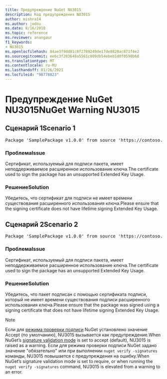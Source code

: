 ```yaml
---
title: Предупреждение NuGet NU3015
description: Код предупреждения NU3015
author: mishra14
ms.author: jodou
ms.date: 8/16/2018
ms.topic: reference
ms.reviewer: anangaur
f1_keywords:
- NU3015
ms.openlocfilehash: 84ae3f9dd81c8f2789249de17de8820ac871f4e2
ms.sourcegitcommit: ee6c3f203648a5561c809db54ebeb1d0f0598b68
ms.translationtype: MT
ms.contentlocale: ru-RU
ms.lasthandoff: 01/26/2021
ms.locfileid: "98778823"
---
```

# <a name="nuget-warning-nu3015"></a><span data-ttu-id="799e0-103">Предупреждение NuGet NU3015</span><span class="sxs-lookup"><span data-stu-id="799e0-103">NuGet Warning NU3015</span></span>

## <a name="scenario-1"></a><span data-ttu-id="799e0-104">Сценарий 1</span><span class="sxs-lookup"><span data-stu-id="799e0-104">Scenario 1</span></span>

<pre>Package 'SamplePackage v1.0.0' from source 'https://contoso.com/index.json': The lifetime signing EKU in the primary signature's certificate is not supported.</pre>

### <a name="issue"></a><span data-ttu-id="799e0-105">Проблема</span><span class="sxs-lookup"><span data-stu-id="799e0-105">Issue</span></span>

<span data-ttu-id="799e0-106">Сертификат, используемый для подписи пакета, имеет неподдерживаемое расширенное использование ключа.</span><span class="sxs-lookup"><span data-stu-id="799e0-106">The certificate used to sign the package has an unsupported Extended Key Usage.</span></span>


### <a name="solution"></a><span data-ttu-id="799e0-107">Решение</span><span class="sxs-lookup"><span data-stu-id="799e0-107">Solution</span></span>

<span data-ttu-id="799e0-108">Убедитесь, что сертификат для подписи не имеет времени существования расширенного использования ключа.</span><span class="sxs-lookup"><span data-stu-id="799e0-108">Please ensure that the signing certificate does not have lifetime signing Extended Key Usage.</span></span>



## <a name="scenario-2"></a><span data-ttu-id="799e0-109">Сценарий 2</span><span class="sxs-lookup"><span data-stu-id="799e0-109">Scenario 2</span></span>

<pre>Package 'SamplePackage v1.0.0' from source 'https://contoso.com/index.json': The lifetime signing EKU in the signing certificate is not supported.</pre>

### <a name="issue"></a><span data-ttu-id="799e0-110">Проблема</span><span class="sxs-lookup"><span data-stu-id="799e0-110">Issue</span></span>

<span data-ttu-id="799e0-111">Сертификат, используемый для подписи пакета, имеет неподдерживаемое расширенное использование ключа.</span><span class="sxs-lookup"><span data-stu-id="799e0-111">The certificate used to sign the package has an unsupported Extended Key Usage.</span></span>


### <a name="solution"></a><span data-ttu-id="799e0-112">Решение</span><span class="sxs-lookup"><span data-stu-id="799e0-112">Solution</span></span>

<span data-ttu-id="799e0-113">Убедитесь, что пакет подписан с помощью сертификата подписи, который не имеет времени существования подписи расширенного использования ключа.</span><span class="sxs-lookup"><span data-stu-id="799e0-113">Please ensure that the package was signed using a signing certificate that does not have lifetime signing Extended Key Usage.</span></span>


> [!Note]
> <span data-ttu-id="799e0-114">Если для [режима проверки подписи](../../consume-packages/installing-signed-packages.md#configure-package-signature-requirements) NuGet установлено значение Accept (по умолчанию), NU3015 вызывается как предупреждение.</span><span class="sxs-lookup"><span data-stu-id="799e0-114">When NuGet’s [signature validation mode](../../consume-packages/installing-signed-packages.md#configure-package-signature-requirements) is set to accept (default), NU3015 is raised as a warning.</span></span> <span data-ttu-id="799e0-115">Если для режима проверки подписи NuGet задано значение "обязательно" или при выполнении `nuget verify -signatures` команды, NU3015 повышается с предупреждения на ошибку.</span><span class="sxs-lookup"><span data-stu-id="799e0-115">When NuGet’s signature validation mode is set to require, or when running the `nuget verify -signatures` command, NU3015 is elevated from a warning to an error.</span></span> 
